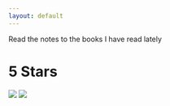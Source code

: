 ```yaml
---
layout: default
---
```


Read the notes to the books I have read lately

# 5 Stars

[![](http://ecx.images-amazon.com/images/I/51N+Ba1mYOL._AC_US160_.jpg)](./kleon-austin-show-your-work/index "Notes")
[![](https://images-na.ssl-images-amazon.com/images/I/41q8%2BqIWqUL._AC_SX60_CR,0,0,60,60_.jpg)](./slow-burn-burn-fat-faster/index "Notes")
